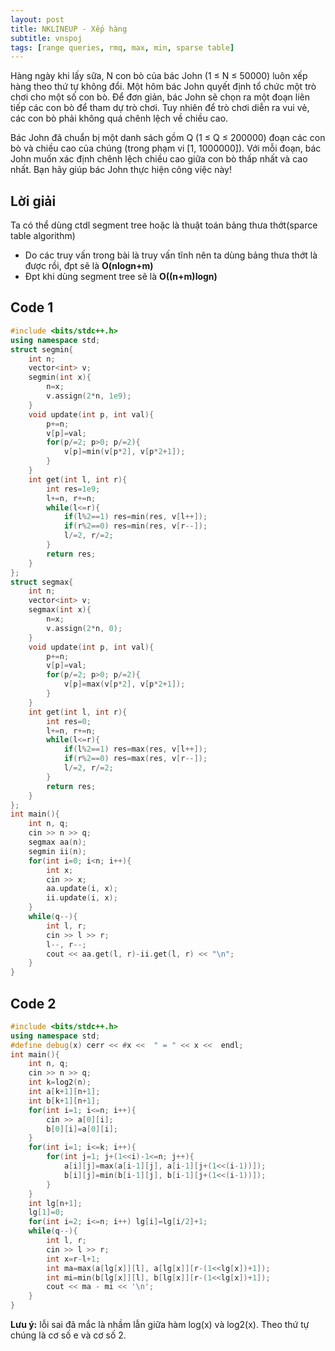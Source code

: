 ```yaml
---
layout: post
title: NKLINEUP - Xếp hàng
subtitle: vnspoj
tags: [range queries, rmq, max, min, sparse table]
---
```

Hàng ngày khi lấy sữa, N con bò của bác John (1 ≤ N ≤ 50000) luôn xếp hàng theo thứ tự không đổi. Một hôm bác John quyết định tổ chức một trò chơi cho một số con bò. Để đơn giản, bác John sẽ chọn ra một đoạn liên tiếp các con bò để tham dự trò chơi. Tuy nhiên để trò chơi diễn ra vui vẻ, các con bò phải không quá chênh lệch về chiều cao.

Bác John đã chuẩn bị một danh sách gồm Q (1 ≤ Q ≤ 200000) đoạn các con bò và chiều cao của chúng (trong phạm vi [1, 1000000]). Với mỗi đoạn, bác John muốn xác định chênh lệch chiều cao giữa con bò thấp nhất và cao nhất. Bạn hãy giúp bác John thực hiện công việc này!

## Lời giải
Ta có thể dùng ctdl segment tree hoặc là thuật toán bảng thưa thớt(sparce table algorithm)
- Do các truy vấn trong bài là truy vấn tĩnh nên ta dùng bảng thưa thớt là được rồi, đpt sẽ là **O(nlogn+m)**
- Đpt khi dùng segment tree sẽ là **O((n+m)logn)**

## Code 1

```cpp
#include <bits/stdc++.h>
using namespace std;
struct segmin{
	int n;
	vector<int> v;
	segmin(int x){
		n=x;
		v.assign(2*n, 1e9);
	}
	void update(int p, int val){
		p+=n;
		v[p]=val;
		for(p/=2; p>0; p/=2){
			v[p]=min(v[p*2], v[p*2+1]);
		}
	}
	int get(int l, int r){
		int res=1e9;
		l+=n, r+=n;
		while(l<=r){
			if(l%2==1) res=min(res, v[l++]);
			if(r%2==0) res=min(res, v[r--]);
			l/=2, r/=2;
		}
		return res;
	}
};
struct segmax{
	int n;
	vector<int> v;
	segmax(int x){
		n=x;
		v.assign(2*n, 0);
	}
	void update(int p, int val){
		p+=n;
		v[p]=val;
		for(p/=2; p>0; p/=2){
			v[p]=max(v[p*2], v[p*2+1]);
		}
	}
	int get(int l, int r){
		int res=0;
		l+=n, r+=n;
		while(l<=r){
			if(l%2==1) res=max(res, v[l++]);
			if(r%2==0) res=max(res, v[r--]);
			l/=2, r/=2;
		}
		return res;
	}
};
int main(){
	int n, q;
	cin >> n >> q;
	segmax aa(n);
	segmin ii(n);
	for(int i=0; i<n; i++){
		int x;
		cin >> x;
		aa.update(i, x);
		ii.update(i, x);
	}
	while(q--){
		int l, r;
		cin >> l >> r;
		l--, r--;
		cout << aa.get(l, r)-ii.get(l, r) << "\n";
	}
}
```
## Code 2
```cpp
#include <bits/stdc++.h>
using namespace std;
#define debug(x) cerr << #x <<  " = " << x <<  endl;
int main(){
	int n, q;
	cin >> n >> q;
	int k=log2(n);
	int a[k+1][n+1];
	int b[k+1][n+1];
	for(int i=1; i<=n; i++){
		cin >> a[0][i];
		b[0][i]=a[0][i];
	}
	for(int i=1; i<=k; i++){
		for(int j=1; j+(1<<i)-1<=n; j++){
			a[i][j]=max(a[i-1][j], a[i-1][j+(1<<(i-1))]);
			b[i][j]=min(b[i-1][j], b[i-1][j+(1<<(i-1))]);
		}
	}
	int lg[n+1];
	lg[1]=0;
	for(int i=2; i<=n; i++) lg[i]=lg[i/2]+1;
	while(q--){
		int l, r;
		cin >> l >> r;
		int x=r-l+1;
		int ma=max(a[lg[x]][l], a[lg[x]][r-(1<<lg[x])+1]);
		int mi=min(b[lg[x]][l], b[lg[x]][r-(1<<lg[x])+1]);
		cout << ma - mi << '\n';
	}
}
```
**Lưu ý:** lỗi sai đã mắc là nhầm lẫn giữa hàm log(x) và log2(x). Theo thứ tự chúng là cơ số e và cơ số 2.
